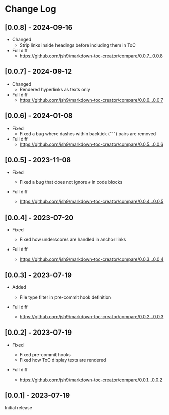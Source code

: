 # Change Log

## [0.0.8] - 2024-09-16

- Changed
  - Strip links inside headings before including them in ToC
- Full diff
  - https://github.com/jsh9/markdown-toc-creator/compare/0.0.7...0.0.8

## [0.0.7] - 2024-09-12

- Changed
  - Rendered hyperlinks as texts only
- Full diff
  - https://github.com/jsh9/markdown-toc-creator/compare/0.0.6...0.0.7

## [0.0.6] - 2024-01-08

- Fixed
  - Fixed a bug where dashes within backtick ("`") pairs are removed
- Full diff
  - https://github.com/jsh9/markdown-toc-creator/compare/0.0.5...0.0.6

## [0.0.5] - 2023-11-08

- Fixed

  - Fixed a bug that does not ignore `#` in code blocks

- Full diff
  - https://github.com/jsh9/markdown-toc-creator/compare/0.0.4...0.0.5

## [0.0.4] - 2023-07-20

- Fixed

  - Fixed how underscores are handled in anchor links

- Full diff
  - https://github.com/jsh9/markdown-toc-creator/compare/0.0.3...0.0.4

## [0.0.3] - 2023-07-19

- Added

  - File type filter in pre-commit hook definition

- Full diff
  - https://github.com/jsh9/markdown-toc-creator/compare/0.0.2...0.0.3

## [0.0.2] - 2023-07-19

- Fixed

  - Fixed pre-commit hooks
  - Fixed how ToC display texts are rendered

- Full diff
  - https://github.com/jsh9/markdown-toc-creator/compare/0.0.1...0.0.2

## [0.0.1] - 2023-07-19

Initial release
